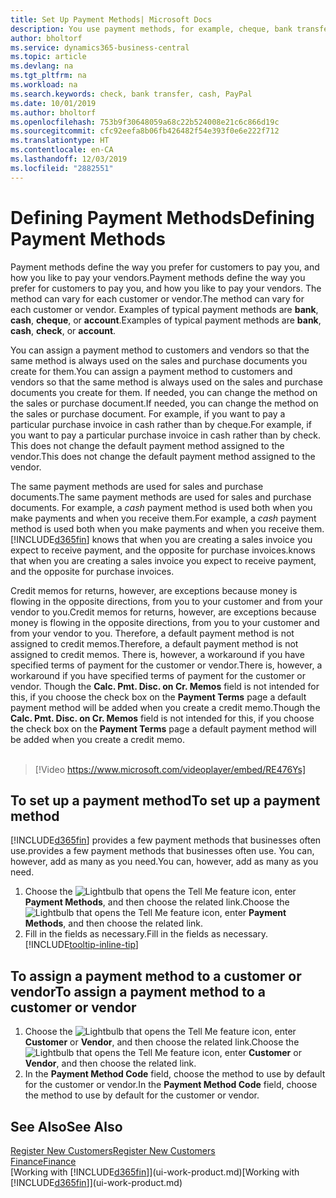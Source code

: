```yaml
---
title: Set Up Payment Methods| Microsoft Docs
description: You use payment methods, for example, cheque, bank transfer, cash, or PayPal, to define how sales and purchase invoices will be paid.
author: bholtorf
ms.service: dynamics365-business-central
ms.topic: article
ms.devlang: na
ms.tgt_pltfrm: na
ms.workload: na
ms.search.keywords: check, bank transfer, cash, PayPal
ms.date: 10/01/2019
ms.author: bholtorf
ms.openlocfilehash: 753b9f30648059a68c22b524008e21c6c866d19c
ms.sourcegitcommit: cfc92eefa8b06fb426482f54e393f0e6e222f712
ms.translationtype: HT
ms.contentlocale: en-CA
ms.lasthandoff: 12/03/2019
ms.locfileid: "2882551"
---
```

# <a name="defining-payment-methods"></a><span data-ttu-id="f8566-103">Defining Payment Methods</span><span class="sxs-lookup"><span data-stu-id="f8566-103">Defining Payment Methods</span></span>
<span data-ttu-id="f8566-104">Payment methods define the way you prefer for customers to pay you, and how you like to pay your vendors.</span><span class="sxs-lookup"><span data-stu-id="f8566-104">Payment methods define the way you prefer for customers to pay you, and how you like to pay your vendors.</span></span> <span data-ttu-id="f8566-105">The method can vary for each customer or vendor.</span><span class="sxs-lookup"><span data-stu-id="f8566-105">The method can vary for each customer or vendor.</span></span> <span data-ttu-id="f8566-106">Examples of typical payment methods are **bank**, **cash**, **cheque**, or **account**.</span><span class="sxs-lookup"><span data-stu-id="f8566-106">Examples of typical payment methods are **bank**, **cash**, **check**, or **account**.</span></span>

<span data-ttu-id="f8566-107">You can assign a payment method to customers and vendors so that the same method is always used on the sales and purchase documents you create for them.</span><span class="sxs-lookup"><span data-stu-id="f8566-107">You can assign a payment method to customers and vendors so that the same method is always used on the sales and purchase documents you create for them.</span></span> <span data-ttu-id="f8566-108">If needed, you can change the method on the sales or purchase document.</span><span class="sxs-lookup"><span data-stu-id="f8566-108">If needed, you can change the method on the sales or purchase document.</span></span> <span data-ttu-id="f8566-109">For example, if you want to pay a particular purchase invoice in cash rather than by cheque.</span><span class="sxs-lookup"><span data-stu-id="f8566-109">For example, if you want to pay a particular purchase invoice in cash rather than by check.</span></span> <span data-ttu-id="f8566-110">This does not change the default payment method assigned to the vendor.</span><span class="sxs-lookup"><span data-stu-id="f8566-110">This does not change the default payment method assigned to the vendor.</span></span>

<span data-ttu-id="f8566-111">The same payment methods are used for sales and purchase documents.</span><span class="sxs-lookup"><span data-stu-id="f8566-111">The same payment methods are used for sales and purchase documents.</span></span> <span data-ttu-id="f8566-112">For example, a _cash_ payment method is used both when you make payments and when you receive them.</span><span class="sxs-lookup"><span data-stu-id="f8566-112">For example, a _cash_ payment method is used both when you make payments and when you receive them.</span></span> [!INCLUDE[d365fin](includes/d365fin_md.md)] <span data-ttu-id="f8566-113">knows that when you are creating a sales invoice you expect to receive payment, and the opposite for purchase invoices.</span><span class="sxs-lookup"><span data-stu-id="f8566-113">knows that when you are creating a sales invoice you expect to receive payment, and the opposite for purchase invoices.</span></span>

<span data-ttu-id="f8566-114">Credit memos for returns, however, are exceptions because money is flowing in the opposite directions, from you to your customer and from your vendor to you.</span><span class="sxs-lookup"><span data-stu-id="f8566-114">Credit memos for returns, however, are exceptions because money is flowing in the opposite directions, from you to your customer and from your vendor to you.</span></span> <span data-ttu-id="f8566-115">Therefore, a default payment method is not assigned to credit memos.</span><span class="sxs-lookup"><span data-stu-id="f8566-115">Therefore, a default payment method is not assigned to credit memos.</span></span> <span data-ttu-id="f8566-116">There is, however, a workaround if you have specified terms of payment for the customer or vendor.</span><span class="sxs-lookup"><span data-stu-id="f8566-116">There is, however, a workaround if you have specified terms of payment for the customer or vendor.</span></span> <span data-ttu-id="f8566-117">Though the **Calc. Pmt. Disc. on Cr. Memos** field is not intended for this, if you choose the check box on the **Payment Terms** page a default payment method will be added when you create a credit memo.</span><span class="sxs-lookup"><span data-stu-id="f8566-117">Though the **Calc. Pmt. Disc. on Cr. Memos** field is not intended for this, if you choose the check box on the **Payment Terms** page a default payment method will be added when you create a credit memo.</span></span> <br><br>  

> [!Video https://www.microsoft.com/videoplayer/embed/RE476Ys]

## <a name="to-set-up-a-payment-method"></a><span data-ttu-id="f8566-118">To set up a payment method</span><span class="sxs-lookup"><span data-stu-id="f8566-118">To set up a payment method</span></span>
[!INCLUDE[d365fin](includes/d365fin_md.md)] <span data-ttu-id="f8566-119">provides a few payment methods that businesses often use.</span><span class="sxs-lookup"><span data-stu-id="f8566-119">provides a few payment methods that businesses often use.</span></span> <span data-ttu-id="f8566-120">You can, however, add as many as you need.</span><span class="sxs-lookup"><span data-stu-id="f8566-120">You can, however, add as many as you need.</span></span>

1. <span data-ttu-id="f8566-121">Choose the ![Lightbulb that opens the Tell Me feature](media/ui-search/search_small.png "Tell me what you want to do") icon, enter **Payment Methods**, and then choose the related link.</span><span class="sxs-lookup"><span data-stu-id="f8566-121">Choose the ![Lightbulb that opens the Tell Me feature](media/ui-search/search_small.png "Tell me what you want to do") icon, enter **Payment Methods**, and then choose the related link.</span></span>
2. <span data-ttu-id="f8566-122">Fill in the fields as necessary.</span><span class="sxs-lookup"><span data-stu-id="f8566-122">Fill in the fields as necessary.</span></span> [!INCLUDE[tooltip-inline-tip](includes/tooltip-inline-tip_md.md)]

## <a name="to-assign-a-payment-method-to-a-customer-or-vendor"></a><span data-ttu-id="f8566-123">To assign a payment method to a customer or vendor</span><span class="sxs-lookup"><span data-stu-id="f8566-123">To assign a payment method to a customer or vendor</span></span>
1. <span data-ttu-id="f8566-124">Choose the ![Lightbulb that opens the Tell Me feature](media/ui-search/search_small.png "Tell me what you want to do") icon, enter **Customer** or **Vendor**, and then choose the related link.</span><span class="sxs-lookup"><span data-stu-id="f8566-124">Choose the ![Lightbulb that opens the Tell Me feature](media/ui-search/search_small.png "Tell me what you want to do") icon, enter **Customer** or **Vendor**, and then choose the related link.</span></span>
2. <span data-ttu-id="f8566-125">In the **Payment Method Code** field, choose the method to use by default for the customer or vendor.</span><span class="sxs-lookup"><span data-stu-id="f8566-125">In the **Payment Method Code** field, choose the method to use by default for the customer or vendor.</span></span>

## <a name="see-also"></a><span data-ttu-id="f8566-126">See Also</span><span class="sxs-lookup"><span data-stu-id="f8566-126">See Also</span></span>
[<span data-ttu-id="f8566-127">Register New Customers</span><span class="sxs-lookup"><span data-stu-id="f8566-127">Register New Customers</span></span>](sales-how-register-new-customers.md)  
[<span data-ttu-id="f8566-128">Finance</span><span class="sxs-lookup"><span data-stu-id="f8566-128">Finance</span></span>](finance.md)  
<span data-ttu-id="f8566-129">[Working with [!INCLUDE[d365fin](includes/d365fin_md.md)]](ui-work-product.md)</span><span class="sxs-lookup"><span data-stu-id="f8566-129">[Working with [!INCLUDE[d365fin](includes/d365fin_md.md)]](ui-work-product.md)</span></span>  
